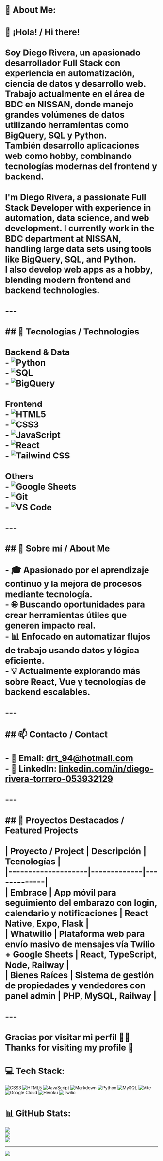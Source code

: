 # 💫 About Me:
# 👋 ¡Hola! / Hi there!<br><br>Soy Diego Rivera, un apasionado desarrollador Full Stack con experiencia en automatización, ciencia de datos y desarrollo web. Trabajo actualmente en el área de **BDC en NISSAN**, donde manejo grandes volúmenes de datos utilizando herramientas como **BigQuery, SQL y Python**.  <br>También desarrollo aplicaciones web como hobby, combinando tecnologías modernas del frontend y backend.<br><br>I'm Diego Rivera, a passionate Full Stack Developer with experience in automation, data science, and web development. I currently work in the **BDC department at NISSAN**, handling large data sets using tools like **BigQuery, SQL, and Python**.  <br>I also develop web apps as a hobby, blending modern frontend and backend technologies.<br><br>---<br><br>## 🚀 Tecnologías / Technologies<br><br>**Backend & Data**<br>- ![Python](https://img.shields.io/badge/-Python-3776AB?style=flat&logo=python&logoColor=white)<br>- ![SQL](https://img.shields.io/badge/-SQL-4479A1?style=flat&logo=postgresql&logoColor=white)<br>- ![BigQuery](https://img.shields.io/badge/-BigQuery-4285F4?style=flat&logo=googlecloud&logoColor=white)<br><br>**Frontend**<br>- ![HTML5](https://img.shields.io/badge/-HTML5-E34F26?style=flat&logo=html5&logoColor=white)<br>- ![CSS3](https://img.shields.io/badge/-CSS3-1572B6?style=flat&logo=css3&logoColor=white)<br>- ![JavaScript](https://img.shields.io/badge/-JavaScript-F7DF1E?style=flat&logo=javascript&logoColor=black)<br>- ![React](https://img.shields.io/badge/-React-61DAFB?style=flat&logo=react&logoColor=black)<br>- ![Tailwind CSS](https://img.shields.io/badge/-TailwindCSS-06B6D4?style=flat&logo=tailwindcss&logoColor=white)<br><br>**Others**<br>- ![Google Sheets](https://img.shields.io/badge/-Google%20Sheets-34A853?style=flat&logo=googlesheets&logoColor=white)<br>- ![Git](https://img.shields.io/badge/-Git-F05032?style=flat&logo=git&logoColor=white)<br>- ![VS Code](https://img.shields.io/badge/-VSCode-007ACC?style=flat&logo=visualstudiocode&logoColor=white)<br><br>---<br><br>## 🧠 Sobre mí / About Me<br><br>- 🎓 Apasionado por el aprendizaje continuo y la mejora de procesos mediante tecnología.<br>- 🌐 Buscando oportunidades para crear herramientas útiles que generen impacto real.<br>- 📊 Enfocado en automatizar flujos de trabajo usando datos y lógica eficiente.<br>- 💡 Actualmente explorando más sobre React, Vue y tecnologías de backend escalables.<br><br>---<br><br>## 📫 Contacto / Contact<br><br>- 📧 Email: [drt_94@hotmail.com](mailto:drt_94@hotmail.com)  <br>- 💼 LinkedIn: [linkedin.com/in/diego-rivera-torrero-053932129](https://www.linkedin.com/in/diego-rivera-torrero-053932129/)<br><br>---<br><br>## 📌 Proyectos Destacados / Featured Projects<br><br>| Proyecto / Project | Descripción | Tecnologías |<br>|--------------------|-------------|-------------|<br>| **Embrace** | App móvil para seguimiento del embarazo con login, calendario y notificaciones | React Native, Expo, Flask |<br>| **Whatwilio** | Plataforma web para envío masivo de mensajes vía Twilio + Google Sheets | React, TypeScript, Node, Railway |<br>| **Bienes Raíces** | Sistema de gestión de propiedades y vendedores con panel admin | PHP, MySQL, Railway |<br><br>---<br><br>Gracias por visitar mi perfil 👨‍💻  <br>Thanks for visiting my profile 🙌<br>


# 💻 Tech Stack:
![CSS3](https://img.shields.io/badge/css3-%231572B6.svg?style=for-the-badge&logo=css3&logoColor=white) ![HTML5](https://img.shields.io/badge/html5-%23E34F26.svg?style=for-the-badge&logo=html5&logoColor=white) ![JavaScript](https://img.shields.io/badge/javascript-%23323330.svg?style=for-the-badge&logo=javascript&logoColor=%23F7DF1E) ![Markdown](https://img.shields.io/badge/markdown-%23000000.svg?style=for-the-badge&logo=markdown&logoColor=white) ![Python](https://img.shields.io/badge/python-3670A0?style=for-the-badge&logo=python&logoColor=ffdd54) ![MySQL](https://img.shields.io/badge/mysql-4479A1.svg?style=for-the-badge&logo=mysql&logoColor=white) ![Vite](https://img.shields.io/badge/vite-%23646CFF.svg?style=for-the-badge&logo=vite&logoColor=white) ![Google Cloud](https://img.shields.io/badge/GoogleCloud-%234285F4.svg?style=for-the-badge&logo=google-cloud&logoColor=white) ![Heroku](https://img.shields.io/badge/heroku-%23430098.svg?style=for-the-badge&logo=heroku&logoColor=white) ![Twilio](https://img.shields.io/badge/Twilio-F22F46?style=for-the-badge&logo=Twilio&logoColor=white)
# 📊 GitHub Stats:
![](https://github-readme-stats.vercel.app/api?username=dart94&theme=dark&hide_border=false&include_all_commits=false&count_private=false)<br/>
![](https://nirzak-streak-stats.vercel.app/?user=dart94&theme=dark&hide_border=false)<br/>
![](https://github-readme-stats.vercel.app/api/top-langs/?username=dart94&theme=dark&hide_border=false&include_all_commits=false&count_private=false&layout=compact)

---
[![](https://visitcount.itsvg.in/api?id=dart94&icon=0&color=0)](https://visitcount.itsvg.in)

<!-- Proudly created with GPRM ( https://gprm.itsvg.in ) -->
